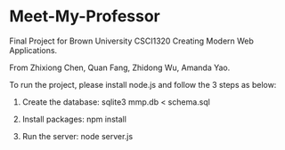 Meet-My-Professor
=================

Final Project for Brown University CSCI1320 Creating Modern Web Applications.

From Zhixiong Chen, Quan Fang, Zhidong Wu, Amanda Yao.

To run the project, please install node.js and follow the 3 steps as below:

1. 	Create the database:
	sqlite3 mmp.db < schema.sql

2. 	Install packages:
	npm install

3.	Run the server:
	node server.js
